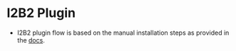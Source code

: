 # I2B2 Plugin

- I2B2 plugin flow is based on the manual installation steps as provided in the [docs](https://community.i2b2.org/wiki/display/getstarted/3.4+Crcdata+Tables).